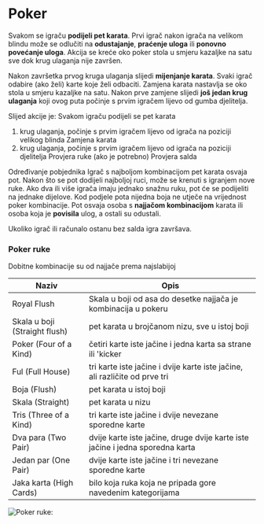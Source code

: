 # Poker

Svakom se igraču **podijeli pet karata**. Prvi igrač nakon igrača na velikom blindu može se odlučiti na **odustajanje**, **praćenje uloga** ili **ponovno povećanje uloga**. Akcija se kreće oko poker stola u smjeru kazaljke na satu sve dok krug ulaganja nije završen.

Nakon završetka prvog kruga ulaganja slijedi **mijenjanje karata**. Svaki igrač odabire (ako želi) karte koje želi odbaciti. Zamjena karata nastavlja se oko stola u smjeru kazaljke na satu. Nakon prve zamjene slijedi **još jedan krug ulaganja** koji ovog puta počinje s prvim igračem lijevo od gumba djelitelja. 

Slijed akcije je:
Svakom igraču podijeli se pet karata
1. krug ulaganja, počinje s prvim igračem lijevo od igrača na poziciji velikog blinda
Zamjena karata
2. krug ulaganja, počinje s prvim igračem lijevo od igrača na poziciji djelitelja
Provjera ruke (ako je potrebno)
Provjera salda

Određivanje pobjednika
Igrač s najboljom kombinacijom pet karata osvaja pot. Nakon što se pot dodijeli najboljoj ruci, može se krenuti s igranjem nove ruke.
Ako dva ili više igrača imaju jednako snažnu ruku, pot će se podijeliti na jednake dijelove. Kod podjele pota nijedna boja ne utječe na vrijednost poker kombinacije. Pot osvaja osoba s **najjačom kombinacijom** karata ili osoba koja je **povisila** ulog, a ostali su odustali.

Ukoliko igrač ili računalo ostanu bez salda igra završava.

### Poker ruke

Dobitne kombinacije su od najjače prema najslabijoj

 Naziv | Opis 
------------ | -------------
 Royal Flush | Skala u boji od asa do desetke najjača je kombinacija u pokeru
 Skala u boji (Straight flush) | pet karata u brojčanom nizu, sve u istoj boji 
 Poker (Four of a Kind) | četiri karte iste jačine i jedna karta sa strane ili 'kicker
 Ful (Full House) | tri karte iste jačine i dvije karte iste jačine, ali različite od prve tri
 Boja (Flush) | pet karata u istoj boji
 Skala (Straight) | pet karata u nizu
 Tris (Three of a Kind) | tri karte iste jačine i dvije nevezane sporedne karte
 Dva para (Two Pair) | dvije karte iste jačine, druge dvije karte iste jačine i jedna sporedna karta
 Jedan par (One Pair) |  dvije karte iste jačine i tri nevezane sporedne karte
 Jaka karta (High Cards) | bilo koja ruka koja ne pripada gore navedenim kategorijama
  

![Poker ruke:](https://upload.wikimedia.org/wikipedia/commons/thumb/6/64/PokerHandRankings.png/600px-PokerHandRankings.png)


